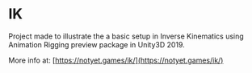 # IK
Project made to illustrate the a basic setup in Inverse Kinematics using Animation Rigging preview package in Unity3D 2019.

More info at:
[https://notyet.games/ik/](https://notyet.games/ik/)
